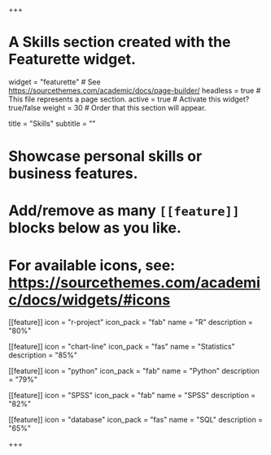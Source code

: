 +++
# A Skills section created with the Featurette widget.
widget = "featurette"  # See https://sourcethemes.com/academic/docs/page-builder/
headless = true  # This file represents a page section.
active = true  # Activate this widget? true/false
weight = 30  # Order that this section will appear.

title = "Skills"
subtitle = ""

# Showcase personal skills or business features.
# 
# Add/remove as many `[[feature]]` blocks below as you like.
# 
# For available icons, see: https://sourcethemes.com/academic/docs/widgets/#icons

[[feature]]
  icon = "r-project"
  icon_pack = "fab"
  name = "R"
  description = "80%"
  
[[feature]]
  icon = "chart-line"
  icon_pack = "fas"
  name = "Statistics"
  description = "85%"  
  
[[feature]]
  icon = "python"
  icon_pack = "fab"
  name = "Python"
  description = "79%"

  [[feature]]
  icon = "SPSS"
  icon_pack = "fab"
  name = "SPSS"
  description = "82%"


  [[feature]]
  icon = "database"
  icon_pack = "fas"
  name = "SQL"
  description = "65%"

+++
